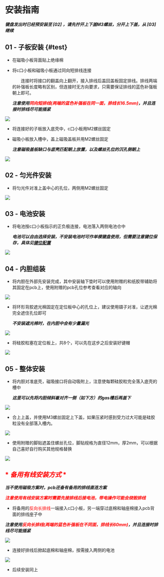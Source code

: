 # 安装指南

***键盘发出时已经预安装至 [02] ，请先拧开上下盖M3螺丝，分开上下盖，从 [03] 继续***

## 01 - 子板安装 {#test}

- 在磁吸小板背面贴上绝缘棉
- 将c口小板和磁吸小板通过同向短排线连接
		
	&emsp;&emsp;连接时将接口的翻盖向上翻开，接入排线后盖回盖板固定排线。排线两端的补强板长度略有区别，但连接时无方向要求，只需要保证排线的蓝色补强板朝上即可。
	
	***注意使用<font color=red>同向短排线(两端的蓝色补强板在同一面，排线长16.5mm)</font>，并且连接时排线尽可能插紧***

![](/assembly/01.jpg)

- 将连接好的子板放入底壳中，c口小板用M2螺丝固定
- 磁吸小板放入槽中，盖上磁吸盖板并用M2螺丝固定

	***注意磁吸盖板缺口与底壳匹配朝上放置，以及螺丝孔位的沉孔侧朝上***

![](/assembly/02.jpg)

## 02 - 匀光件安装

- 将匀光件对准上盖中心的孔位，两侧用M2螺丝固定

![](/assembly/03.jpg)

## 03 - 电池安装

- 将电池按c口小板指示的正负极连接，电池落入两侧电池仓中

	***电池可以自由选择安装，不安装电池时可作单模键盘使用，但需要注意键位保存，具体见[键位配置](./assembly.md#test)***

![](/assembly/04.jpg)

## 04 - 内胆组装

- 将内胆在外部先安装完成，其中安装轴下垫时可以使用附赠的和纸胶带辅助将其固定在pcb上，使用附赠的pcb孔位参考查看对应的轴向

![](/assembly/05.jpg)

- 将环形背胶遮光棉固定在定位板中心的孔位上，建议使用镊子对准，让遮光棉完全遮住孔位即可

	***不安装遮光棉时，在内胆中会有少量漏光***

![](/assembly/06.jpg)

- 将硅胶粒塞在定位板上，共8个，可以先在这步之后安装好键帽

![](/assembly/07.jpg)

## 05 - 整体安装

- 将内胆对准底壳，磁吸接口将自动吸附上，注意使每颗硅胶粒完全落入底壳的槽中

	***这里可以先将内胆倾斜着对齐一侧（如下方）的gas槽后再盖下***

![](/assembly/08.jpg)

- 合上上盖，并使用M3螺丝固定上下盖，如果压紧时感到受力过大可能是硅胶粒没有全部落入槽内。

![](/assembly/09.jpg)

- 使用附赠的脚贴遮盖住螺丝孔位，脚贴规格为直径12mm，厚2mm，可以根据自己喜好自行购买其他规格替换

![](/assembly/10.jpg)

## <font color='red'>* ***备用有线安装方式*** *</font>

***当不使用磁吸方案时，pcb还备有备用的排线直连方案***

***<font color='red'>注意使用有线安装方案时需要先接排线后接电池，带电操作可能会烧毁排线</font>***

- 将备用的<font color='red'>反向长排线</font>一端接入c口小板，另一端穿过底棉和轴座棉接入pcb背面的排线座子中

***注意使用<font color=red>反向长排线(两端的蓝色补强板在不同面，排线长60mm)</font>，并且连接时排线尽可能插紧***

![](/assembly/11.jpg)

- 连接好排线后掀起底棉和轴座棉，按需接入两侧的电池

![](/assembly/12.jpg)

- 后续安装同上